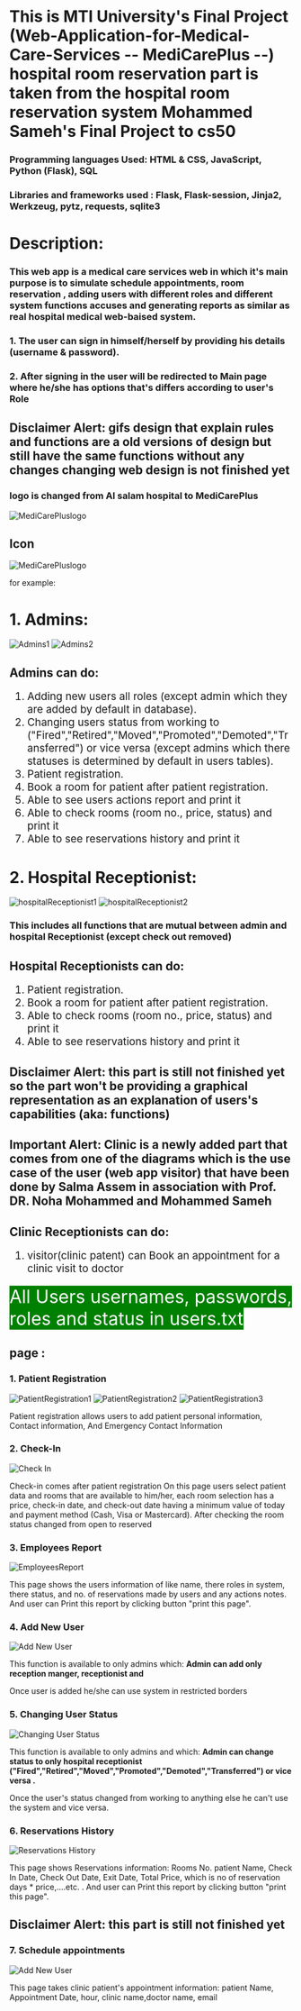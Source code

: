 # This is MTI University's Final Project (Web-Application-for-Medical-Care-Services -- MediCarePlus --) hospital room reservation part is taken from the hospital room reservation system Mohammed Sameh's Final Project to cs50 
### Programming languages Used: HTML & CSS, JavaScript, Python (Flask), SQL
### Libraries and frameworks used : Flask, Flask-session, Jinja2, Werkzeug, pytz, requests, sqlite3

# Description:
### This web app is a medical care services web in which it's main purpose is to simulate schedule appointments, room reservation , adding users with different roles and different system functions accuses and generating reports as similar as real hospital medical web-baised system.

### 1. The user can sign in himself/herself by providing his details (username & password).
### 2. After signing in the user will be redirected to Main page where he/she has options that's differs according to user's Role

## Disclaimer Alert: gifs design that explain rules and functions are a old versions of design but still have the same functions without any changes changing web design is not finished yet
### logo is changed from Al salam hospital to MediCarePlus
![MediCarePluslogo](logo.png)
## Icon
![MediCarePluslogo](favicon.ico)

for example:

### <h1>1. Admins:</h1>
![Admins1](images/staff-main-1.png)
![Admins2](images/staff-main-2.png)

<h2>Admins can do:</h2>
    <ol style ="font-size: 14pt;">
        <li>Adding new users all roles (except admin which they are added by default in database).</li>
        <li>Changing users status from working to ("Fired","Retired","Moved","Promoted","Demoted","Transferred") or 
    vice versa (except admins which there statuses is determined by default in users tables).</li>
        <li>Patient registration.</li>
        <li>Book a room for patient after patient registration.</li>
        <li>Able to see users actions report and print it</li>
        <li>Able to check rooms (room no., price, status) and print it</li>
        <li>Able to see reservations history and print it</li>
    </ol>


### <h1>2. Hospital Receptionist:</h1>
![hospitalReceptionist1](images/staff-main-1.png)
![hospitalReceptionist2](images/staff-main-2.png)
### This includes all functions that are mutual between admin and hospital Receptionist (except check out removed)
<h2> Hospital Receptionists can do:</h2>
    <ol style ="font-size: 14pt;">
        <li>Patient registration.</li>
        <li>Book a room for patient after patient registration.</li>
        <li>Able to check rooms (room no., price, status) and print it</li>
        <li>Able to see reservations history and print it</li>
    </ol>

## Disclaimer Alert: this part is still not finished yet so the part won't be providing a graphical representation as an explanation of users's capabilities (aka: functions)
## Important Alert: Clinic is a newly added part that comes from one of the diagrams which is the use case of the user (web app visitor) that have been done by Salma Assem in association with Prof. DR. Noha Mohammed and Mohammed Sameh


<h2> Clinic Receptionists can do:</h2>
    <ol style ="font-size: 14pt;">
        <li>visitor(clinic patent) can Book an appointment for a clinic visit to doctor</li>
    </ol>
<mark style = "background-color: Green; font-size: 24pt; color: white;">All Users usernames, passwords, roles and status in users.txt</mark>

## page :

### 1. Patient Registration
![PatientRegistration1](images/patient-registration-1)
![PatientRegistration2](images/patient-registration-2)
![PatientRegistration3](images/patient-registration-3)


<p>Patient registration allows users to add patient personal information, Contact information, And Emergency Contact Information</p>

### 2. Check-In
![Check In](images/check-in.png)

<p> Check-in comes after patient registration On this page users select patient data and rooms that are available to him/her, each room selection has a price, check-in date, and check-out date having a minimum value of today and payment method (Cash, Visa or Mastercard).
After checking the room status changed from open to reserved</p>


### 3. Employees Report
![EmployeesReport](images/employees-report.png)

<p>This page shows the users information of like name, there roles in system, there status, and no. of reservations made by users  and any actions notes.
And user can Print this report by clicking button "print this page".</p>

### 4. Add New User
![Add New User](images/Adding-user.png)

<p>This function is available to only admins which:
<strong>Admin can add only reception manger, receptionist and </strong>

Once user is added he/she can use system in restricted borders</p>

### 5. Changing User Status
![Changing User Status](images/change-user-status.png)

<p>This function is available to only admins and  which:
<strong>Admin can change status to only hospital receptionist ("Fired","Retired","Moved","Promoted","Demoted","Transferred") or vice versa .</strong>

Once the user's status changed from working to anything else he can't use the system and vice versa. </p>


### 6. Reservations History
![Reservations History](images/reservations-table.png) 

<p>This page shows Reservations information: Rooms No.	patient Name, Check In Date, Check Out Date, Exit Date, Total Price, which is no of reservation days * price,....etc. .
And user can Print this report by clicking button "print this page".</p>

## Disclaimer Alert: this part is still not finished yet 
### 7. Schedule appointments

![Add New User](images/appointement.png)
<p>This page takes clinic patient's appointment information: patient Name, Appointment Date, hour, clinic name,doctor name, email </p>
